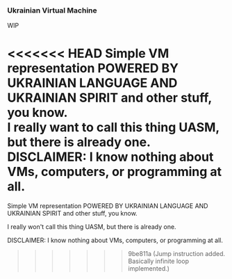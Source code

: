 ### Ukrainian Virtual Machine
WIP

<<<<<<< HEAD
Simple VM representation POWERED BY UKRAINIAN LANGUAGE AND UKRAINIAN SPIRIT and other stuff, you know.  
I really want to call this thing UASM, but there is already one.  
DISCLAIMER: I know nothing about VMs, computers, or programming at all.  
=======
Simple VM representation POWERED BY UKRAINIAN LANGUAGE AND UKRAINIAN SPIRIT and other stuff, you know.

I really won't call this thing UASM, but there is already one.

DISCLAIMER: I know nothing about VMs, computers, or programming at all.
>>>>>>> 9be811a (Jump instruction added. Basically infinite loop implemented.)
